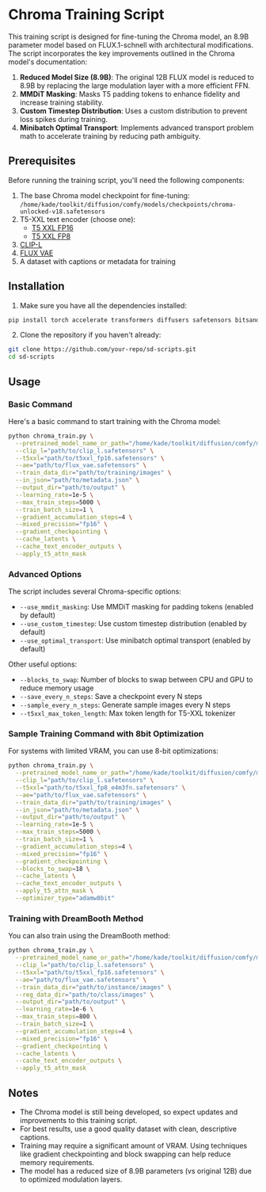 # Chroma Training Script

This training script is designed for fine-tuning the Chroma model, an 8.9B parameter model based on FLUX.1-schnell with architectural modifications. The script incorporates the key improvements outlined in the Chroma model's documentation:

1. **Reduced Model Size (8.9B)**: The original 12B FLUX model is reduced to 8.9B by replacing the large modulation layer with a more efficient FFN.
2. **MMDiT Masking**: Masks T5 padding tokens to enhance fidelity and increase training stability.
3. **Custom Timestep Distribution**: Uses a custom distribution to prevent loss spikes during training.
4. **Minibatch Optimal Transport**: Implements advanced transport problem math to accelerate training by reducing path ambiguity.

## Prerequisites

Before running the training script, you'll need the following components:

1. The base Chroma model checkpoint for fine-tuning: `/home/kade/toolkit/diffusion/comfy/models/checkpoints/chroma-unlocked-v18.safetensors`
2. T5-XXL text encoder (choose one):
   - [T5 XXL FP16](https://huggingface.co/comfyanonymous/flux_text_encoders/resolve/main/t5xxl_fp16.safetensors)
   - [T5 XXL FP8](https://huggingface.co/comfyanonymous/flux_text_encoders/resolve/main/t5xxl_fp8_e4m3fn.safetensors)
3. [CLIP-L](https://huggingface.co/openai/clip-vit-large-patch14/tree/main)
4. [FLUX VAE](https://huggingface.co/black-forest-labs/FLUX.1-schnell/resolve/main/ae.safetensors)
5. A dataset with captions or metadata for training

## Installation

1. Make sure you have all the dependencies installed:

```bash
pip install torch accelerate transformers diffusers safetensors bitsandbytes
```

2. Clone the repository if you haven't already:

```bash
git clone https://github.com/your-repo/sd-scripts.git
cd sd-scripts
```

## Usage

### Basic Command

Here's a basic command to start training with the Chroma model:

```bash
python chroma_train.py \
  --pretrained_model_name_or_path="/home/kade/toolkit/diffusion/comfy/models/checkpoints/chroma-unlocked-v18.safetensors" \
  --clip_l="path/to/clip_l.safetensors" \
  --t5xxl="path/to/t5xxl_fp16.safetensors" \
  --ae="path/to/flux_vae.safetensors" \
  --train_data_dir="path/to/training/images" \
  --in_json="path/to/metadata.json" \
  --output_dir="path/to/output" \
  --learning_rate=1e-5 \
  --max_train_steps=5000 \
  --train_batch_size=1 \
  --gradient_accumulation_steps=4 \
  --mixed_precision="fp16" \
  --gradient_checkpointing \
  --cache_latents \
  --cache_text_encoder_outputs \
  --apply_t5_attn_mask
```

### Advanced Options

The script includes several Chroma-specific options:

- `--use_mmdit_masking`: Use MMDiT masking for padding tokens (enabled by default)
- `--use_custom_timestep`: Use custom timestep distribution (enabled by default)
- `--use_optimal_transport`: Use minibatch optimal transport (enabled by default)

Other useful options:

- `--blocks_to_swap`: Number of blocks to swap between CPU and GPU to reduce memory usage
- `--save_every_n_steps`: Save a checkpoint every N steps
- `--sample_every_n_steps`: Generate sample images every N steps
- `--t5xxl_max_token_length`: Max token length for T5-XXL tokenizer

### Sample Training Command with 8bit Optimization

For systems with limited VRAM, you can use 8-bit optimizations:

```bash
python chroma_train.py \
  --pretrained_model_name_or_path="/home/kade/toolkit/diffusion/comfy/models/checkpoints/chroma-unlocked-v18.safetensors" \
  --clip_l="path/to/clip_l.safetensors" \
  --t5xxl="path/to/t5xxl_fp8_e4m3fn.safetensors" \
  --ae="path/to/flux_vae.safetensors" \
  --train_data_dir="path/to/training/images" \
  --in_json="path/to/metadata.json" \
  --output_dir="path/to/output" \
  --learning_rate=1e-5 \
  --max_train_steps=5000 \
  --train_batch_size=1 \
  --gradient_accumulation_steps=4 \
  --mixed_precision="fp16" \
  --gradient_checkpointing \
  --blocks_to_swap=18 \
  --cache_latents \
  --cache_text_encoder_outputs \
  --apply_t5_attn_mask \
  --optimizer_type="adamw8bit"
```

### Training with DreamBooth Method

You can also train using the DreamBooth method:

```bash
python chroma_train.py \
  --pretrained_model_name_or_path="/home/kade/toolkit/diffusion/comfy/models/checkpoints/chroma-unlocked-v18.safetensors" \
  --clip_l="path/to/clip_l.safetensors" \
  --t5xxl="path/to/t5xxl_fp16.safetensors" \
  --ae="path/to/flux_vae.safetensors" \
  --train_data_dir="path/to/instance/images" \
  --reg_data_dir="path/to/class/images" \
  --output_dir="path/to/output" \
  --learning_rate=1e-6 \
  --max_train_steps=800 \
  --train_batch_size=1 \
  --gradient_accumulation_steps=4 \
  --mixed_precision="fp16" \
  --gradient_checkpointing \
  --cache_latents \
  --cache_text_encoder_outputs \
  --apply_t5_attn_mask
```

## Notes

- The Chroma model is still being developed, so expect updates and improvements to this training script.
- For best results, use a good quality dataset with clean, descriptive captions.
- Training may require a significant amount of VRAM. Using techniques like gradient checkpointing and block swapping can help reduce memory requirements.
- The model has a reduced size of 8.9B parameters (vs original 12B) due to optimized modulation layers.
